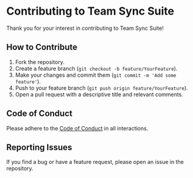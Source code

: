 # Contributing to Team Sync Suite

Thank you for your interest in contributing to Team Sync Suite!

## How to Contribute
1. Fork the repository.
2. Create a feature branch (`git checkout -b feature/YourFeature`).
3. Make your changes and commit them (`git commit -m 'Add some feature'`).
4. Push to your feature branch (`git push origin feature/YourFeature`).
5. Open a pull request with a descriptive title and relevant comments.

## Code of Conduct
Please adhere to the [Code of Conduct](CODE_OF_CONDUCT.md) in all interactions.

## Reporting Issues
If you find a bug or have a feature request, please open an issue in the repository.